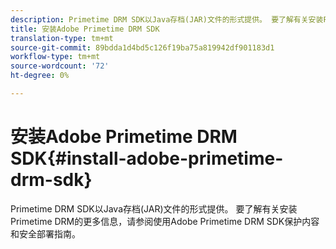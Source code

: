 ```yaml
---
description: Primetime DRM SDK以Java存档(JAR)文件的形式提供。 要了解有关安装Primetime DRM的更多信息，请参阅使用Adobe Primetime DRM SDK保护内容和安全部署指南。
title: 安装Adobe Primetime DRM SDK
translation-type: tm+mt
source-git-commit: 89bdda1d4bd5c126f19ba75a819942df901183d1
workflow-type: tm+mt
source-wordcount: '72'
ht-degree: 0%

---
```



# 安装Adobe Primetime DRM SDK{#install-adobe-primetime-drm-sdk}

Primetime DRM SDK以Java存档(JAR)文件的形式提供。 要了解有关安装Primetime DRM的更多信息，请参阅使用Adobe Primetime DRM SDK保护内容和安全部署指南。

